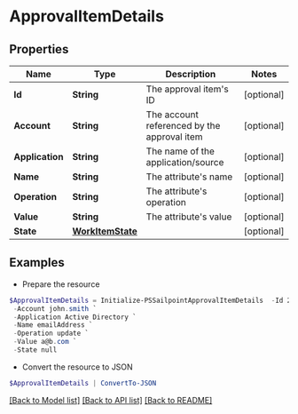 # ApprovalItemDetails
## Properties

Name | Type | Description | Notes
------------ | ------------- | ------------- | -------------
**Id** | **String** | The approval item&#39;s ID | [optional] 
**Account** | **String** | The account referenced by the approval item | [optional] 
**Application** | **String** | The name of the application/source | [optional] 
**Name** | **String** | The attribute&#39;s name | [optional] 
**Operation** | **String** | The attribute&#39;s operation | [optional] 
**Value** | **String** | The attribute&#39;s value | [optional] 
**State** | [**WorkItemState**](WorkItemState.md) |  | [optional] 

## Examples

- Prepare the resource
```powershell
$ApprovalItemDetails = Initialize-PSSailpointApprovalItemDetails  -Id 2c9180835d2e5168015d32f890ca1581 `
 -Account john.smith `
 -Application Active Directory `
 -Name emailAddress `
 -Operation update `
 -Value a@b.com `
 -State null
```

- Convert the resource to JSON
```powershell
$ApprovalItemDetails | ConvertTo-JSON
```

[[Back to Model list]](../README.md#documentation-for-models) [[Back to API list]](../README.md#documentation-for-api-endpoints) [[Back to README]](../README.md)

